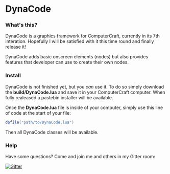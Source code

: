 # DynaCode

### What's this?
DynaCode is a graphics framework for ComputerCraft, currently in its 7th interation. Hopefully I will be satisfied with it this time round and finally release it!

DynaCode adds basic onscreen elements (nodes) but also provides features that developer can use to create their own nodes.

### Install
DynaCode is not finished yet, but you *can* use it. To do so simply download the **build/DynaCode.lua** and save it in your ComputerCraft computer. When fully realeased a pastebin installer will be available.

Once the **DynaCode.lua** file is inside of your computer, simply use this line of code at the start of your file:

```lua
dofile("path/to/DynaCode.lua")
```
Then all DynaCode classes will be available.

### Help

Have some questions? Come and join me and others in my Gitter room:

[![Gitter](https://badges.gitter.im/Join%20Chat.svg)](https://gitter.im/hbomb79/DynaCode?utm_source=badge&utm_medium=badge&utm_campaign=pr-badge)
